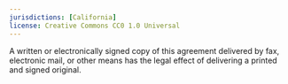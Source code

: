 ```yaml
---
jurisdictions: [California]
license: Creative Commons CC0 1.0 Universal
---
```


A written or electronically signed copy of this agreement delivered by fax, electronic mail, or other means has the legal effect of delivering a printed and signed original.
